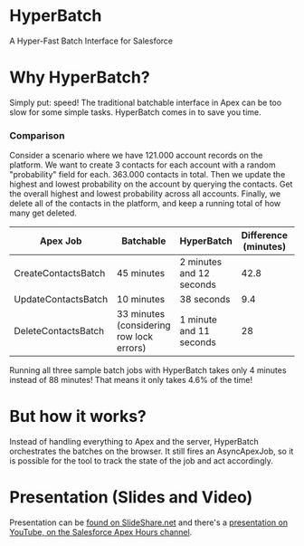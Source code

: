 # HyperBatch

A Hyper-Fast Batch Interface for Salesforce

# Why HyperBatch?

Simply put: speed! The traditional batchable interface in Apex can be too slow for some simple tasks. HyperBatch comes in to save you time.

### Comparison

Consider a scenario where we have 121.000 account records on the platform. We want to create 3 contacts for each account with a random "probability" field for each. 363.000 contacts in total. Then we update the highest and lowest probability on the account by querying the contacts. Get the overall highest and lowest probability across all accounts. Finally, we delete all of the contacts in the platform, and keep a running total of how many get deleted.

| Apex Job            | Batchable                                | HyperBatch               | Difference (minutes) | Percentage |
| ------------------- | ---------------------------------------- | ------------------------ | -------------------- | ---------- |
| CreateContactsBatch | 45 minutes                               | 2 minutes and 12 seconds | 42.8                 | 4.9%       |
| UpdateContactsBatch | 10 minutes                               | 38 seconds               | 9.4                  | 6.3%       |
| DeleteContactsBatch | 33 minutes (considering row lock errors) | 1 minute and 11 seconds  | 28                   | 3.6%       |

Running all three sample batch jobs with HyperBatch takes only 4 minutes instead of 88 minutes! That means it only takes 4.6% of the time!

# But how it works?

Instead of handling everything to Apex and the server, HyperBatch orchestrates the batches on the browser. It still fires an AsyncApexJob, so it is possible for the tool to track the state of the job and act accordingly.

# Presentation (Slides and Video)

Presentation can be [found on SlideShare.net](http://www.slideshare.net/danieljpeter/hyperbatch-69179894) and there's a [presentation on YouTube, on the Salesforce Apex Hours channel](https://youtu.be/hja4o-Oa4zo?t=27m).
